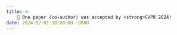 ```yaml
---
title: >-
    🎉 One paper (co-author) was accepted by <strong>CVPR 2024!
date: 2024-02-01 10:00:00 -0800
---
```

